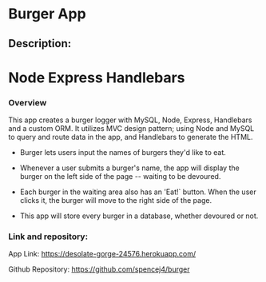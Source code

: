 # Burger App

## Description:

# Node Express Handlebars

### Overview

This app creates a burger logger with MySQL, Node, Express, Handlebars and a custom ORM. It utilizes MVC design pattern; using Node and MySQL to query and route data in the app, and Handlebars to generate the HTML.

* Burger lets users input the names of burgers they'd like to eat.

* Whenever a user submits a burger's name, the app will display the burger on the left side of the page -- waiting to be devoured.

* Each burger in the waiting area also has an 'Eat!` button. When the user clicks it, the burger will move to the right side of the page.

* This app will store every burger in a database, whether devoured or not.


### Link and repository:

App Link:
https://desolate-gorge-24576.herokuapp.com/

Github Repository:
https://github.com/spencej4/burger